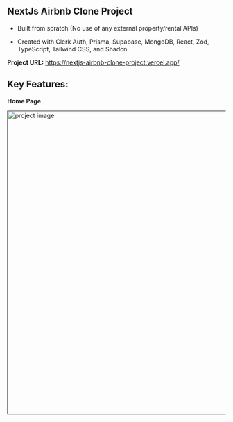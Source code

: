 ## NextJs Airbnb Clone Project

- Built from scratch (No use of any external property/rental APIs) 

- Created with Clerk Auth, Prisma, Supabase, MongoDB, React, Zod, TypeScript, Tailwind CSS, and Shadcn.

**Project URL:**
https://nextjs-airbnb-clone-project.vercel.app/

**Key Features:**
- 

**Home Page**

<a href='' target='_blank'>
<img src='' width='700' alt='project image'>
</a>
